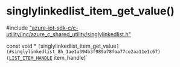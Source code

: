 # singlylinkedlist_item_get_value()

\#include ["azure-iot-sdk-c/c-utility/inc/azure_c_shared_utility/singlylinkedlist.h"](../iot-c-ref-singlylinkedlist-h.md)  

const void * `[`singlylinkedlist_item_get_value`](#singlylinkedlist_8h_1ae1a394b3f989a78faa77ce2aa11e1c67)(`[`LIST_ITEM_HANDLE`](#singlylinkedlist_8h_1ae362527c1f19954b3aecaa976f6c53ca) item_handle)`

